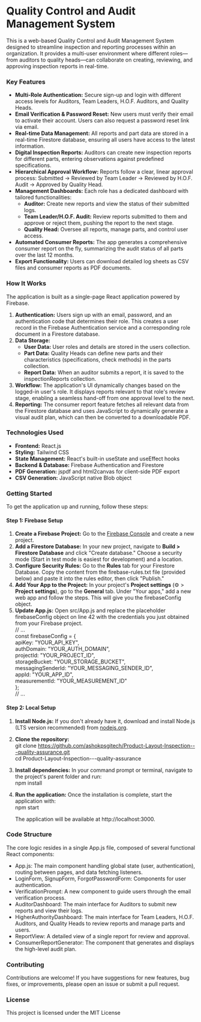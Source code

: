 # **Quality Control and Audit Management System**

This is a web-based Quality Control and Audit Management System designed to streamline inspection and reporting processes within an organization. It provides a multi-user environment where different roles—from auditors to quality heads—can collaborate on creating, reviewing, and approving inspection reports in real-time.

### **Key Features**

* **Multi-Role Authentication:** Secure sign-up and login with different access levels for Auditors, Team Leaders, H.O.F. Auditors, and Quality Heads.  
* **Email Verification & Password Reset:** New users must verify their email to activate their account. Users can also request a password reset link via email.  
* **Real-time Data Management:** All reports and part data are stored in a real-time Firestore database, ensuring all users have access to the latest information.  
* **Digital Inspection Reports:** Auditors can create new inspection reports for different parts, entering observations against predefined specifications.  
* **Hierarchical Approval Workflow:** Reports follow a clear, linear approval process: Submitted \-\> Reviewed by Team Leader \-\> Reviewed by H.O.F. Audit \-\> Approved by Quality Head.  
* **Management Dashboards:** Each role has a dedicated dashboard with tailored functionalities:  
  * **Auditor:** Create new reports and view the status of their submitted logs.  
  * **Team Leader/H.O.F. Audit:** Review reports submitted to them and approve or reject them, pushing the report to the next stage.  
  * **Quality Head:** Oversee all reports, manage parts, and control user access.  
* **Automated Consumer Reports:** The app generates a comprehensive consumer report on the fly, summarizing the audit status of all parts over the last 12 months.  
* **Export Functionality:** Users can download detailed log sheets as CSV files and consumer reports as PDF documents.

### **How It Works**

The application is built as a single-page React application powered by Firebase.

1. **Authentication:** Users sign up with an email, password, and an authentication code that determines their role. This creates a user record in the Firebase Authentication service and a corresponding role document in a Firestore database.  
2. **Data Storage:**  
   * **User Data:** User roles and details are stored in the users collection.  
   * **Part Data:** Quality Heads can define new parts and their characteristics (specifications, check methods) in the parts collection.  
   * **Report Data:** When an auditor submits a report, it is saved to the inspectionReports collection.  
3. **Workflow:** The application's UI dynamically changes based on the logged-in user's role. It displays reports relevant to that role's review stage, enabling a seamless hand-off from one approval level to the next.  
4. **Reporting:** The consumer report feature fetches all relevant data from the Firestore database and uses JavaScript to dynamically generate a visual audit plan, which can then be converted to a downloadable PDF.

### **Technologies Used**

* **Frontend:** React.js  
* **Styling:** Tailwind CSS  
* **State Management:** React's built-in useState and useEffect hooks  
* **Backend & Database:** Firebase Authentication and Firestore  
* **PDF Generation:** jspdf and html2canvas for client-side PDF export  
* **CSV Generation:** JavaScript native Blob object

### **Getting Started**

To get the application up and running, follow these steps:

#### **Step 1: Firebase Setup**

1. **Create a Firebase Project:** Go to the [Firebase Console](https://console.firebase.google.com/) and create a new project.  
2. **Add a Firestore Database:** In your new project, navigate to **Build \> Firestore Database** and click "Create database." Choose a security mode (Start in test mode is easiest for development) and a location.  
3. **Configure Security Rules:** Go to the **Rules** tab for your Firestore Database. Copy the content from the firebase-rules.txt file (provided below) and paste it into the rules editor, then click "Publish."  
4. **Add Your App to the Project:** In your project's **Project settings** (⚙️ \> **Project settings**), go to the **General** tab. Under "Your apps," add a new web app and follow the steps. This will give you the firebaseConfig object.  
5. **Update App.js:** Open src/App.js and replace the placeholder firebaseConfig object on line 42 with the credentials you just obtained from your Firebase project.  
   // ...  
   const firebaseConfig \= {  
     apiKey: "YOUR\_API\_KEY",  
     authDomain: "YOUR\_AUTH\_DOMAIN",  
     projectId: "YOUR\_PROJECT\_ID",  
     storageBucket: "YOUR\_STORAGE\_BUCKET",  
     messagingSenderId: "YOUR\_MESSAGING\_SENDER\_ID",  
     appId: "YOUR\_APP\_ID",  
     measurementId: "YOUR\_MEASUREMENT\_ID"  
   };  
   // ...

#### **Step 2: Local Setup**

1. **Install Node.js:** If you don't already have it, download and install Node.js (LTS version recommended) from [nodejs.org](https://nodejs.org/).  
2. **Clone the repository:**  
   git clone https://github.com/ashokpsgitech/Product-Layout-Inspection---quality-assurance.git  
   cd Product-Layout-Inspection---quality-assurance

3. **Install dependencies:** In your command prompt or terminal, navigate to the project's parent folder and run:  
   npm install

4. **Run the application:** Once the installation is complete, start the application with:  
   npm start

   The application will be available at http://localhost:3000.

### **Code Structure**

The core logic resides in a single App.js file, composed of several functional React components:

* App.js: The main component handling global state (user, authentication), routing between pages, and data fetching listeners.  
* LoginForm, SignupForm, ForgotPasswordForm: Components for user authentication.  
* VerificationPrompt: A new component to guide users through the email verification process.  
* AuditorDashboard: The main interface for Auditors to submit new reports and view their logs.  
* HigherAuthorityDashboard: The main interface for Team Leaders, H.O.F. Auditors, and Quality Heads to review reports and manage parts and users.  
* ReportView: A detailed view of a single report for review and approval.  
* ConsumerReportGenerator: The component that generates and displays the high-level audit plan.

### **Contributing**

Contributions are welcome\! If you have suggestions for new features, bug fixes, or improvements, please open an issue or submit a pull request.

### **License**

This project is licensed under the MIT License
